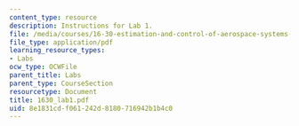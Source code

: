 ```yaml
---
content_type: resource
description: Instructions for Lab 1.
file: /media/courses/16-30-estimation-and-control-of-aerospace-systems-spring-2004/8e1831cdf061242d8180716942b1b4c0_1630_lab1.pdf
file_type: application/pdf
learning_resource_types:
- Labs
ocw_type: OCWFile
parent_title: Labs
parent_type: CourseSection
resourcetype: Document
title: 1630_lab1.pdf
uid: 8e1831cd-f061-242d-8180-716942b1b4c0
---
```

